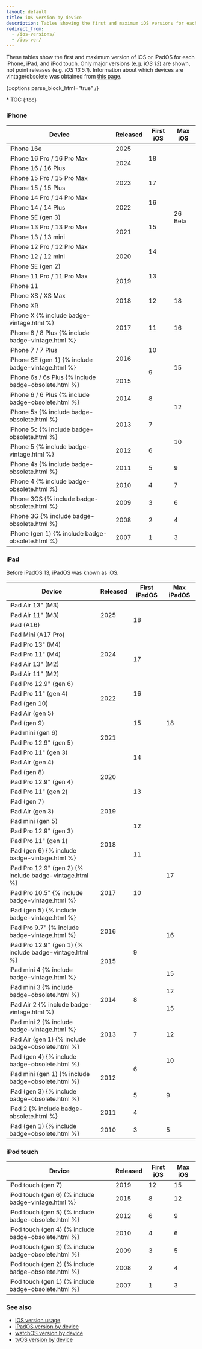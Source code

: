 ```yaml
---
layout: default
title: iOS version by device
description: Tables showing the first and maximum iOS versions for each iPhone, iPad, and iPod touch.
redirect_from:
  - /ios-versions/
  - /ios-ver/
---
```


These tables show the first and maximum version of iOS or iPadOS for each iPhone, iPad, and iPod touch. Only major versions (e.g. <i>iOS 13</i>) are shown, not point releases (e.g. <i>iOS 13.5.1</i>). Information about which devices are vintage/obsolete was obtained from <a href="https://support.apple.com/en-us/HT201624">this page</a>.

{::options parse_block_html="true" /}
<div id="compact-toc">
* TOC
{:toc}
</div>

### iPhone

<div class="table-responsive">
<table class="table table-bordered">
  <thead>
    <tr>
      <th>Device</th>
      <th>Released</th>
      <th>First iOS</th>
      <th>Max iOS</th>
    </tr>
  </thead>
  <tbody>
    <tr>
      <td>iPhone 16e</td>
      <td>2025</td>
      <td rowspan="3">18</td>
      <td class="current" rowspan="15">26 <super class="beta">Beta</super></td>
    </tr>
    <tr>
      <td>iPhone 16 Pro / 16 Pro Max</td>
      <td rowspan="2">2024</td>
    </tr>
    <tr>
      <td>iPhone 16 / 16 Plus</td>
    </tr>
    <tr>
      <td>iPhone 15 Pro / 15 Pro Max</td>
      <td rowspan="2">2023</td>
      <td rowspan="2">17</td>
    </tr>
    <tr>
      <td>iPhone 15 / 15 Plus</td>
    </tr>
    <tr>
      <td>iPhone 14 Pro / 14 Pro Max</td>
      <td rowspan="3">2022</td>
      <td rowspan="2">16</td>
    </tr>
    <tr>
      <td>iPhone 14 / 14 Plus</td>
    </tr>
    <tr>
      <td>iPhone SE (gen 3)</td>
      <td rowspan="3">15</td>
    </tr>
    <tr>
      <td>iPhone 13 Pro / 13 Pro Max</td>
      <td rowspan="2">2021</td>
    </tr>
    <tr>
      <td>iPhone 13 / 13 mini</td>
    </tr>
    <tr>
      <td>iPhone 12 Pro / 12 Pro Max</td>
      <td rowspan="3">2020</td>
      <td rowspan="2">14</td>
    </tr>
    <tr>
      <td>iPhone 12 / 12 mini</td>
    </tr>
    <tr>
      <td>iPhone SE (gen 2)</td>
      <td rowspan="3">13</td>
    </tr>
    <tr>
      <td>iPhone 11 Pro / 11 Pro Max</td>
      <td rowspan="2">2019</td>
    </tr>
    <tr>
      <td>iPhone 11</td>
    </tr>
    <tr>
      <td>iPhone XS / XS Max</td>
      <td rowspan="2">2018</td>
      <td rowspan="2">12</td>
      <td class="previous" rowspan="2">18</td>
    </tr>
    <tr>
      <td>iPhone XR</td>
    </tr>
    <tr>
      <td>iPhone X {% include badge-vintage.html %}</td>
      <td rowspan="2">2017</td>
      <td rowspan="2">11</td>
      <td rowspan="2">16</td>
    </tr>
    <tr>
      <td>iPhone 8 / 8 Plus {% include badge-vintage.html %}</td>
    </tr>
    <tr>
      <td>iPhone 7 / 7 Plus</td>
      <td rowspan="2">2016</td>
      <td>10</td>
      <td rowspan="3">15</td>
    </tr>
    <tr>
      <td>iPhone SE (gen 1) {% include badge-vintage.html %}</td>
      <td rowspan="2">9</td>
    </tr>
    <tr>
      <td>iPhone 6s / 6s Plus {% include badge-obsolete.html %}</td>
      <td>2015</td>
    </tr>
    <tr>
      <td>iPhone 6 / 6 Plus {% include badge-obsolete.html %}</td>
      <td>2014</td>
      <td>8</td>
      <td rowspan="2">12</td>
    </tr>
    <tr>
      <td>iPhone 5s {% include badge-obsolete.html %}</td>
      <td rowspan="2">2013</td>
      <td rowspan="2">7</td>
    </tr>
    <tr>
      <td>iPhone 5c {% include badge-obsolete.html %}</td>
      <td rowspan="2">10</td>
    </tr>
    <tr>
      <td>iPhone 5 {% include badge-vintage.html %}</td>
      <td>2012</td>
      <td>6</td>
    </tr>
    <tr>
      <td>iPhone 4s {% include badge-obsolete.html %}</td>
      <td>2011</td>
      <td>5</td>
      <td>9</td>
    </tr>
    <tr>
      <td>iPhone 4 {% include badge-obsolete.html %}</td>
      <td>2010</td>
      <td>4</td>
      <td>7</td>
    </tr>
    <tr>
      <td>iPhone 3GS {% include badge-obsolete.html %}</td>
      <td>2009</td>
      <td>3</td>
      <td>6</td>
    </tr>
    <tr>
      <td>iPhone 3G {% include badge-obsolete.html %}</td>
      <td>2008</td>
      <td>2</td>
      <td>4</td>
    </tr>
    <tr>
      <td>iPhone (gen 1) {% include badge-obsolete.html %}</td>
      <td>2007</td>
      <td>1</td>
      <td>3</td>
    </tr>
  </tbody>
</table>
</div>

### iPad

Before iPadOS 13, iPadOS was known as iOS.

<table class="table table-bordered">
  <thead>
    <tr>
      <th>Device</th>
      <th>Released</th>
      <th>First iPadOS</th>
      <th>Max iPadOS</th>
    </tr>
  </thead>
  <tbody>
    <tr>
      <td>iPad Air 13" (M3)</td>
      <td rowspan="3">2025</td>
      <td rowspan="4">18</td>
      <td rowspan="25" class="current">18 </td>
    </tr>
    <tr>
      <td>iPad Air 11" (M3)</td>
    </tr>
    <tr>
      <td>iPad (A16)</td>
    </tr>
    <tr>
      <td>iPad Mini (A17 Pro)</td>
      <td rowspan="5">2024</td>
    </tr>
    <tr>
      <td>iPad Pro 13" (M4)</td>
      <td rowspan="4">17</td>
    </tr>
    <tr>
      <td>iPad Pro 11" (M4)</td>
    </tr>
    <tr>
      <td>iPad Air 13" (M2)</td>
    </tr>
    <tr>
      <td>iPad Air 11" (M2)</td>
    </tr>
    <tr>
      <td>iPad Pro 12.9" (gen 6)</td>
      <td rowspan="4">2022</td>
      <td rowspan="3">16</td>
    </tr>
    <tr>
      <td>iPad Pro 11" (gen 4)</td>
    </tr>
    <tr>
      <td>iPad (gen 10)</td>
    </tr>
    <tr>
      <td>iPad Air (gen 5)</td>
      <td rowspan="3">15</td>
    </tr>
    <tr>
      <td>iPad (gen 9)</td>
      <td rowspan="4">2021</td>
    </tr>
    <tr>
      <td>iPad mini (gen 6)</td>
    </tr>
    <tr>
      <td>iPad Pro 12.9" (gen 5)</td>
      <td rowspan="4">14</td>
    </tr>
    <tr>
      <td>iPad Pro 11" (gen 3)</td>
    </tr>
    <tr>
      <td>iPad Air (gen 4)</td>
      <td rowspan="4">2020</td>
    </tr>
    <tr>
      <td>iPad (gen 8)</td>
    </tr>
    <tr>
      <td>iPad Pro 12.9" (gen 4)</td>
      <td rowspan="3">13</td>
    </tr>
    <tr>
      <td>iPad Pro 11" (gen 2)</td>
    </tr>
    <tr>
      <td>iPad (gen 7)</td>
      <td rowspan="3">2019</td>
    </tr>
    <tr>
      <td>iPad Air (gen 3)</td>
      <td rowspan="4">12</td>
    </tr>
    <tr>
      <td>iPad mini (gen 5)</td>
    </tr>
    <tr>
      <td>iPad Pro 12.9" (gen 3)</td>
      <td rowspan="3">2018</td>
    </tr>
    <tr>
      <td>iPad Pro 11" (gen 1)</td>
    </tr>
    <tr>
      <td>iPad (gen 6) {% include badge-vintage.html %}</td>
      <td>11</td>
      <td rowspan="3" class="previous">17</td>
    </tr>
    <tr>
      <td>iPad Pro 12.9" (gen 2) {% include badge-vintage.html %}</td>
      <td rowspan="3">2017</td>
      <td rowspan="3">10</td>
    </tr>
    <tr>
      <td>iPad Pro 10.5" {% include badge-vintage.html %}</td>
    </tr>
    <tr>
      <td>iPad (gen 5) {% include badge-vintage.html %}</td>
      <td rowspan="3">16</td>
    </tr>
    <tr>
      <td>iPad Pro 9.7" {% include badge-vintage.html %}</td>
      <td>2016</td>
      <td rowspan="3">9</td>
    </tr>
    <tr>
      <td>iPad Pro 12.9" (gen 1) {% include badge-vintage.html %}</td>
      <td rowspan="2">2015</td>
    </tr>
    <tr>
      <td>iPad mini 4 {% include badge-vintage.html %}</td>
      <td>15</td>
    </tr>
    <tr>
      <td>iPad mini 3 {% include badge-obsolete.html %}</td>
      <td rowspan="2">2014</td>
      <td rowspan="2">8</td>
      <td>12</td>
    </tr>
    <tr>
      <td>iPad Air 2 {% include badge-vintage.html %}</td>
      <td>15</td>
    </tr>
    <tr>
      <td>iPad mini 2 {% include badge-vintage.html %}</td>
      <td rowspan="2">2013</td>
      <td rowspan="2">7</td>
      <td rowspan="2">12</td>
    </tr>
    <tr>
      <td>iPad Air (gen 1) {% include badge-obsolete.html %}</td>
    </tr>
    <tr>
      <td>iPad (gen 4) {% include badge-obsolete.html %}</td>
      <td rowspan="3">2012</td>
      <td rowspan="2">6</td>
      <td>10</td>
    </tr>
    <tr>
      <td>iPad mini (gen 1) {% include badge-obsolete.html %}</td>
      <td rowspan="3">9</td>
    </tr>
    <tr>
      <td>iPad (gen 3) {% include badge-obsolete.html %}</td>
      <td>5</td>
    </tr>
    <tr>
      <td>iPad 2 {% include badge-obsolete.html %}</td>
      <td>2011</td>
      <td>4</td>
    </tr>
    <tr>
      <td>iPad (gen 1) {% include badge-obsolete.html %}</td>
      <td>2010</td>
      <td>3</td>
      <td>5</td>
    </tr>
  </tbody>
</table>

### iPod touch

<table class="table table-bordered">
  <thead>
    <tr>
      <th>Device</th>
      <th>Released</th>
      <th>First iOS</th>
      <th>Max iOS</th>
    </tr>
  </thead>
  <tbody>
    <tr>
      <td>iPod touch (gen 7)</td>
      <td>2019</td>
      <td>12</td>
      <td>15</td>
    </tr>
    <tr>
      <td>iPod touch (gen 6) {% include badge-vintage.html %}</td>
      <td>2015</td>
      <td>8</td>
      <td>12</td>
    </tr>
    <tr>
      <td>iPod touch (gen 5) {% include badge-obsolete.html %}</td>
      <td>2012</td>
      <td>6</td>
      <td>9</td>
    </tr>
    <tr>
      <td>iPod touch (gen 4) {% include badge-obsolete.html %}</td>
      <td>2010</td>
      <td>4</td>
      <td>6</td>
    </tr>
    <tr>
      <td>iPod touch (gen 3) {% include badge-obsolete.html %}</td>
      <td>2009</td>
      <td>3</td>
      <td>5</td>
    </tr>
    <tr>
      <td>iPod touch (gen 2) {% include badge-obsolete.html %}</td>
      <td>2008</td>
      <td>2</td>
      <td>4</td>
    </tr>
    <tr>
      <td>iPod touch (gen 1) {% include badge-obsolete.html %}</td>
      <td>2007</td>
      <td>1</td>
      <td>3</td>
    </tr>
  </tbody>
</table>

### See also

* [iOS version usage](/ios-usage)
* [iPadOS version by device](/ipados)
* [watchOS version by device](/watchos)
* [tvOS version by device](/tvos)
